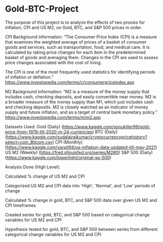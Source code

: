 # Gold-BTC-Project

The purpose of this project is to analyze the effects of two proxies for inflation, CPI and US M2, on Gold, BTC, and S&P 500 prices in order.


CPI Background Information:
“The Consumer Price Index (CPI) is a measure that examines the weighted average of prices of a basket of consumer goods and services, such as transportation, food, and medical care. It is calculated by taking price changes for each item in the predetermined basket of goods and averaging them. Changes in the CPI are used to assess price changes associated with the cost of living.

The CPI is one of the most frequently used statistics for identifying periods of inflation or deflation.” https://www.investopedia.com/terms/c/consumerpriceindex.asp


M2 Background Information:
“M2 is a measure of the money supply that includes cash, checking deposits, and easily convertible near money.
M2 is a broader measure of the money supply than M1, which just includes cash and checking deposits.
M2 is closely watched as an indicator of money supply and future inflation, and as a target of central bank monetary policy.”
https://www.investopedia.com/terms/m/m2.asp

Datasets Used:
Gold (Daily) (https://www.kaggle.com/sonukiller99/gold-price-from-1978-till-2020-in-24-currencies)
BTC (Daily) (https://www.kaggle.com/sudalairajkumar/cryptocurrencypricehistory?select=coin_Bitcoin.csv)
CPI (Monthly) (https://www.kaggle.com/varpit94/us-inflation-data-updated-till-may-2021)
US M2 (Weekly) (https://fred.stlouisfed.org/series/M2#0)
S&P 500 (Daily) (https://www.kaggle.com/lowerlight/original-sp-500)


Analysis Done (High Level):

Calculated % change of US M2 and CPI

Categorized US M2 and CPI data into 'High', 'Normal', and 'Low' periods of change

Calculated % change in gold, BTC, and S&P 500 data over given US M2 and CPI timeframes

Created series for gold, BTC, and S&P 500 based on categorical change variables for US M2 and CPI

Hypothesis tested for gold, BTC, and S&P 500 between series from different categorical change variables for US M2 and CPI


